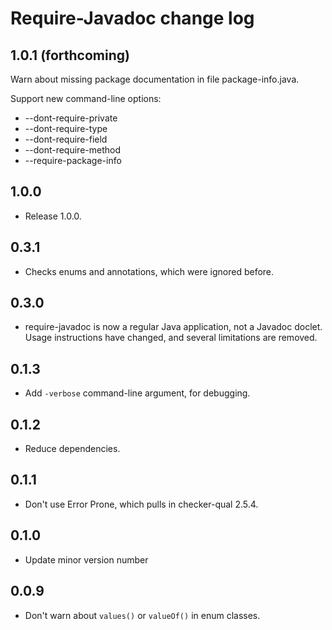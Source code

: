 # Require-Javadoc change log

## 1.0.1 (forthcoming)

Warn about missing package documentation in file package-info.java.

Support new command-line options:
 * --dont-require-private
 * --dont-require-type
 * --dont-require-field
 * --dont-require-method
 * --require-package-info

## 1.0.0

- Release 1.0.0.

## 0.3.1

- Checks enums and annotations, which were ignored before.

## 0.3.0

- require-javadoc is now a regular Java application, not a Javadoc doclet.
  Usage instructions have changed, and several limitations are removed.

## 0.1.3

- Add `-verbose` command-line argument, for debugging.

## 0.1.2

- Reduce dependencies.

## 0.1.1

- Don't use Error Prone, which pulls in checker-qual 2.5.4.

## 0.1.0

- Update minor version number

## 0.0.9

- Don't warn about `values()` or `valueOf()` in enum classes.
